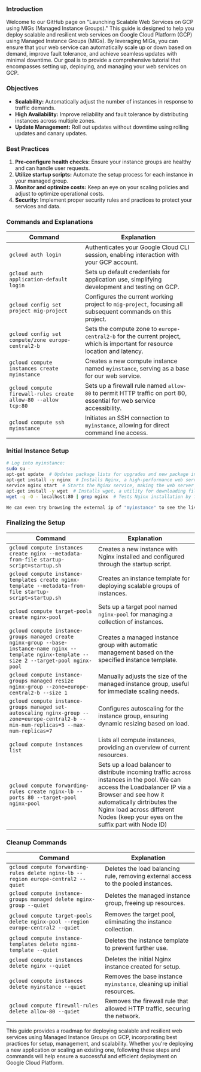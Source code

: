 ### Introduction

Welcome to our GitHub page on "Launching Scalable Web Services on GCP using MIGs (Managed Instance Groups)." This guide is designed to help you deploy scalable and resilient web services on Google Cloud Platform (GCP) using Managed Instance Groups (MIGs). By leveraging MIGs, you can ensure that your web service can automatically scale up or down based on demand, improve fault tolerance, and achieve seamless updates with minimal downtime. Our goal is to provide a comprehensive tutorial that encompasses setting up, deploying, and managing your web services on GCP.

### Objectives

- **Scalability:** Automatically adjust the number of instances in response to traffic demands.
- **High Availability:** Improve reliability and fault tolerance by distributing instances across multiple zones.
- **Update Management:** Roll out updates without downtime using rolling updates and canary updates.

### Best Practices

1. **Pre-configure health checks:** Ensure your instance groups are healthy and can handle user requests.
2. **Utilize startup scripts:** Automate the setup process for each instance in your managed group.
3. **Monitor and optimize costs:** Keep an eye on your scaling policies and adjust to optimize operational costs.
4. **Security:** Implement proper security rules and practices to protect your services and data.

### Commands and Explanations

| Command | Explanation |
|---------|-------------|
| `gcloud auth login` | Authenticates your Google Cloud CLI session, enabling interaction with your GCP account. |
| `gcloud auth application-default login` | Sets up default credentials for application use, simplifying development and testing on GCP. |
| `gcloud config set project mig-project` | Configures the current working project to `mig-project`, focusing all subsequent commands on this project. |
| `gcloud config set compute/zone europe-central2-b` | Sets the compute zone to `europe-central2-b` for the current project, which is important for resource location and latency. |
| `gcloud compute instances create myinstance` | Creates a new compute instance named `myinstance`, serving as a base for our web service. |
| `gcloud compute firewall-rules create allow-80 --allow tcp:80` | Sets up a firewall rule named `allow-80` to permit HTTP traffic on port 80, essential for web service accessibility. |
| `gcloud compute ssh myinstance` | Initiates an SSH connection to `myinstance`, allowing for direct command line access. |

### Initial Instance Setup

```bash
# Log into myinstance:
sudo su -
apt-get update  # Updates package lists for upgrades and new package installations.
apt-get install -y nginx  # Installs Nginx, a high-performance web server.
service nginx start  # Starts the Nginx service, making the web server active.
apt-get install -y wget  # Installs wget, a utility for downloading files from the web.
wget -q -O - localhost:80 | grep nginx  # Tests Nginx installation by fetching the default page and looking for "nginx".

We can even try browsing the external ip of "myinstance" to see the live Nginx webpage
```

### Finalizing the Setup

| Command | Explanation |
|---------|-------------|
| `gcloud compute instances create nginx --metadata-from-file startup-script=startup.sh` | Creates a new instance with Nginx installed and configured through the startup script. |
| `gcloud compute instance-templates create nginx-template --metadata-from-file startup-script=startup.sh` | Creates an instance template for deploying scalable groups of instances. |
| `gcloud compute target-pools create nginx-pool` | Sets up a target pool named `nginx-pool` for managing a collection of instances. |
| `gcloud compute instance-groups managed create nginx-group --base-instance-name nginx --template nginx-template --size 2 --target-pool nginx-pool` | Creates a managed instance group with automatic management based on the specified instance template. |
| `gcloud compute instance-groups managed resize nginx-group --zone=europe-central2-b --size 1` | Manually adjusts the size of the managed instance group, useful for immediate scaling needs. |
| `gcloud compute instance-groups managed set-autoscaling nginx-group --zone=europe-central2-b --min-num-replicas=3 --max-num-replicas=7` | Configures autoscaling for the instance group, ensuring dynamic resizing based on load. |
| `gcloud compute instances list` | Lists all compute instances, providing an overview of current resources. |
| `gcloud compute forwarding-rules create nginx-lb --ports 80 --target-pool nginx-pool` | Sets up a load balancer to distribute incoming traffic across instances in the pool. We can access the Loadbalancer IP via a Browser and see how it automatically dirtributes the Nginx load across different Nodes (keep your eyes on the suffix part with Node ID)|

### Cleanup Commands

| Command | Explanation |
|---------|-------------|
| `gcloud compute forwarding-rules delete nginx-lb --region europe-central2 --quiet` | Deletes the load balancing rule, removing external access to the pooled instances. |
| `gcloud compute instance-groups managed delete nginx-group --quiet` | Deletes the managed instance group, freeing up resources. |
| `gcloud compute target-pools delete nginx-pool --region europe-central2 --quiet` | Removes the target pool, eliminating the instance collection. |
| `gcloud compute instance-templates delete nginx-template --quiet` | Deletes the instance template to prevent further use. |
| `gcloud compute instances delete nginx --quiet` | Deletes the initial Nginx instance created for setup. |
| `gcloud compute instances delete myinstance --quiet` | Removes the base instance `myinstance`, cleaning up initial resources. |
| `gcloud compute firewall-rules delete allow-80 --quiet` | Removes the firewall rule that allowed HTTP traffic, securing the network. |

This guide provides a roadmap for deploying scalable and resilient web services using Managed Instance Groups on GCP, incorporating best practices for setup, management, and scalability. Whether you're deploying a new application or scaling an existing one, following these steps and commands will help ensure a successful and efficient deployment on Google Cloud Platform.